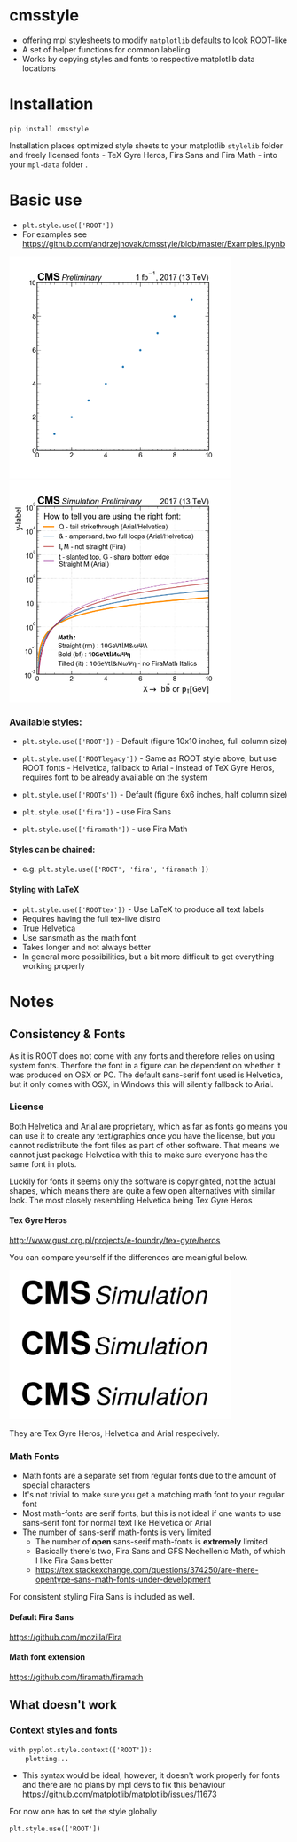 # cmsstyle
- offering mpl stylesheets to modify `matplotlib` defaults to look ROOT-like
- A set of helper functions for common labeling
- Works by copying styles and fonts to respective matplotlib data locations

# Installation 
```
pip install cmsstyle
```
Installation places optimized style sheets to your matplotlib `stylelib` folder and freely licensed fonts - TeX Gyre Heros, Firs Sans and Fira Math - into your `mpl-data` folder .

# Basic use
- `plt.style.use(['ROOT'])`
- For examples see https://github.com/andrzejnovak/cmsstyle/blob/master/Examples.ipynb

<p float="center">
  <img src="Example1.png" width="400" />
  <img src="Example2.png" width="400" /> 
</p>

### Available styles:

- `plt.style.use(['ROOT'])` - Default (figure 10x10 inches, full column size)
- `plt.style.use(['ROOTlegacy'])` - Same as ROOT style above, but use ROOT fonts - Helvetica, fallback to Arial - instead of TeX Gyre Heros, requires font to be already available on the system
- `plt.style.use(['ROOTs'])` - Default (figure 6x6 inches, half column size)
- `plt.style.use(['fira'])` - use Fira Sans 

- `plt.style.use(['firamath'])` - use Fira Math

#### Styles can be chained:
- e.g. `plt.style.use(['ROOT', 'fira', 'firamath'])`

#### Styling with LaTeX
- `plt.style.use(['ROOTtex'])` - Use LaTeX to produce all text labels
- Requires having the full tex-live distro
- True Helvetica 
- Use sansmath as the math font
- Takes longer and not always better
- In general more possibilities, but a bit more difficult to get everything working properly


# Notes

## Consistency \& Fonts
As it is ROOT does not come with any fonts and therefore relies on using system fonts. Therfore the font in a figure can be dependent on whether it was produced on OSX or PC. The default sans-serif font used is Helvetica, but it only comes with OSX, in Windows this will silently fallback to Arial.

### License
Both Helvetica and Arial are proprietary, which as far as fonts go means you can use it to create any text/graphics once you have the license, but you cannot redistribute the font files as part of other software. That means we cannot just package Helvetica with this to make sure everyone has the same font in plots.

Luckily for fonts it seems only the software is copyrighted, not the actual shapes, which means there are quite a few open alternatives with similar look. The most closely resembling Helvetica being Tex Gyre Heros

#### Tex Gyre Heros
http://www.gust.org.pl/projects/e-foundry/tex-gyre/heros

You can compare yourself if the differences are meanigful below.

<p float="center">
  <img src="FontComp.png" width="400" /> 
</p>

They are Tex Gyre Heros, Helvetica and Arial respecively.

### Math Fonts
- Math fonts are a separate set from regular fonts due to the amount of special characters
- It's not trivial to make sure you get a matching math font to your regular font
- Most math-fonts are serif fonts, but this is not ideal if one wants to use sans-serif font for normal text like Helvetica or Arial
- The number of sans-serif math-fonts is very limited 
 	- The number of **open** sans-serif math-fonts is **extremely** limited 
 	- Basically there's two, Fira Sans and GFS Neohellenic Math, of which I like Fira Sans better
 	- https://tex.stackexchange.com/questions/374250/are-there-opentype-sans-math-fonts-under-development

For consistent styling Fira Sans is included as well.
#### Default Fira Sans
https://github.com/mozilla/Fira
#### Math font extension
https://github.com/firamath/firamath

## What doesn't work

### Context styles and fonts
```
with pyplot.style.context(['ROOT']):
    plotting...
```    
- This syntax would be ideal, however, it doesn't work properly for fonts and there are no plans by mpl devs to fix this behaviour https://github.com/matplotlib/matplotlib/issues/11673

For now one has to set the style globally
```
plt.style.use(['ROOT'])
```